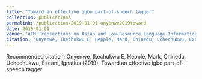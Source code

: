 ```yaml
---
title: "Toward an effective igbo part-of-speech tagger"
collection: publications
permalink: /publication/2019-01-01-onyenwe2019toward
date: 2019-01-01
venue: 'ACM Transactions on Asian and Low-Resource Language Information Processing (TALLIP)'
citation: 'Onyenwe, Ikechukwu E, Hepple, Mark, Chinedu, Uchechukwu, Ezeani, Ignatius (2019), Toward an effective igbo part-of-speech tagger'
---
```

Recommended citation: Onyenwe, Ikechukwu E, Hepple, Mark, Chinedu, Uchechukwu, Ezeani, Ignatius (2019), Toward an effective igbo part-of-speech tagger